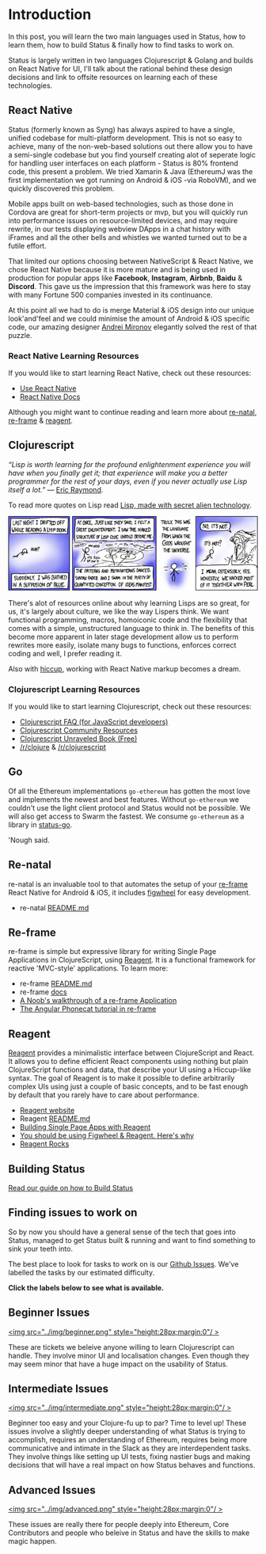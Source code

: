 # Introduction

In this post, you will learn the two main languages used in Status, how to learn them, how to build Status & finally how to find tasks to work on.

Status is largely written in two languages Clojurescript & Golang and builds on React Native for UI, I'll talk about the rational behind these design decisions and link to offsite resources on learning each of these technologies.

## React Native

Status (formerly known as Syng) has always aspired to have a single, unified codebase for multi-platform development. This is not so easy to achieve, many of the non-web-based solutions out there allow you to have a semi-single codebase but you find yourself creating alot of seperate logic for handling user interfaces on each platform - Status is 80% frontend code, this present a problem. We tried Xamarin & Java (EthereumJ was the first implementation we got running on Android & iOS -via RoboVM), and we quickly discovered this problem.

Mobile apps built on web-based technologies, such as those done in Cordova are great for short-term projects or mvp, but you will quickly run into performance issues on resource-limited devices, and may require rewrite, in our tests displaying webview DApps in a chat history with iFrames and all the other bells and whistles we wanted turned out to be a futile effort.

That limited our options choosing between NativeScript & React Native, we chose React Native because it is more mature and is being used in production for popular apps like **Facebook**, **Instagram**, **Airbnb**, **Baidu** & **Discord**. This gave us the impression that this framework was here to stay with many Fortune 500 companies invested in its continuance.

At this point all we had to do is merge Material & iOS design into our unique look'and'feel and we could minimise the amount of Android & iOS specific code, our amazing designer [Andrei Mironov](https://dribbble.com/andmironov) elegantly solved the rest of that puzzle.

### React Native Learning Resources

If you would like to start learning React Native, check out these resources:

- [Use React Native](http://www.reactnative.com/books/)
- [React Native Docs](https://facebook.github.io/react-native/docs/getting-started.html)

Although you might want to continue reading and learn more about [re-natal](#re-natal), [re-frame](#re-frame) & [reagent](#reagent).

## Clojurescript

*“Lisp is worth learning for the profound enlightenment experience you will have when you finally get it; that experience will make you a better programmer for the rest of your days, even if you never actually use Lisp itself a lot.”* — [Eric Raymond](https://en.wikipedia.org/wiki/Eric_S._Raymond).

To read more quotes on Lisp read [Lisp, made with secret alien technology](http://lispers.org/).

[![We lost the documentation on quantum mechanics.  You'll have to decode the regexes yourself.](img/xkcd-224.jpg)](https://xkcd.com/224/ "We lost the documentation on quantum mechanics.  You'll have to decode the regexes yourself.")  

There's alot of resources online about why learning Lisps are so great, for us, it's largely about culture, we like the way Lispers think. We want functional programming, macros, homoiconic code and the flexibility that comes with a simple, unstructured language to think in. The benefits of this become more apparent in later stage development allow us to perform rewrites more easily, isolate many bugs to functions, enforces correct coding and well, I prefer reading it.

Also with [hiccup](https://github.com/weavejester/hiccup), working with React Native markup becomes a dream.

### Clojurescript Learning Resources

If you would like to start learning Clojurescript, check out these resources:

- [Clojurescript FAQ (for JavaScript developers)](https://github.com/clojure/clojurescript/wiki/FAQ-(for-JavaScript-developers))
- [Clojurescript Community Resources](http://clojurescript.org/community/resources)
- [Clojurescript Unraveled Book (Free)](http://funcool.github.io/clojurescript-unraveled/)
- [/r/clojure](https://www.reddit.com/r/Clojure/) & [/r/clojurescript](https://www.reddit.com/r/Clojurescript/)

## Go

Of all the Ethereum implementations `go-ethereum` has gotten the most love and implements the newest and best features. Without `go-ethereum` we couldn't use the light client protocol and Status would not be possible. We will also get access to Swarm the fastest. We consume `go-ethereum` as a library in [status-go](https://github.com/status-im/status-go).

'Nough said.

## Re-natal

re-natal is an invaluable tool to that automates the setup of your [re-frame](#re-frame) React Native for Android & iOS, it includes [figwheel](https://github.com/decker405/figwheel-react-native) for easy development.

- re-natal [README.md](https://github.com/drapanjanas/re-natal)

## Re-frame

re-frame is simple but expressive library for writing Single Page Applications in ClojureScript, using [Reagent](#reagent). It is a functional framework for reactive 'MVC-style' applications. To learn more:

- re-frame [README.md](https://github.com/Day8/re-frame)
- re-frame [docs](https://github.com/Day8/re-frame/tree/master/docs#introduction)
- [A Noob's walkthrough of a re-frame Application](http://www.multunus.com/blog/2016/02/noobs-walkthrough-re-frame-app/)
- [The Angular Phonecat tutorial in re-frame](https://dhruvp.github.io/2015/03/07/re-frame/)

## Reagent

[Reagent](http://reagent-project.github.io/) provides a minimalistic interface between ClojureScript and React. It allows you to define efficient React components using nothing but plain ClojureScript functions and data, that describe your UI using a Hiccup-like syntax.
The goal of Reagent is to make it possible to define arbitrarily complex UIs using just a couple of basic concepts, and to be fast enough by default that you rarely have to care about performance.

- [Reagent website](http://reagent-project.github.io/)
- Reagent [README.md](https://github.com/reagent-project/reagent)
- [Building Single Page Apps with Reagent](https://yogthos.net/posts/2014-07-15-Building-Single-Page-Apps-with-Reagent.html)
- [You should be using Figwheel & Reagent. Here's why](http://timothypratley.blogspot.com/2015/07/you-should-be-using-figwheelreagent.html)
- [Reagent Rocks](http://www.mattgreer.org/articles/reagent-rocks/)

## Building Status

[Read our guide on how to Build Status](building-status.md)

## Finding issues to work on

So by now you should have a general sense of the tech that goes into Status, managed to get Status built & running and want to find something to sink your teeth into. 

The best place to look for tasks to work on is our [Github Issues](https://github.com/status-im/status-react/issues). We've labelled the tasks by our estimated difficulty.

**Click the labels below to see what is available.**


## Beginner Issues
<a href="https://github.com/status-im/status-react/issues?q=is%3Aopen+is%3Aissue+label%3Abeginner" target="_blank"><img src="../img/beginner.png" style="height:28px;margin:0"/ ></a>

These are tickets we beleive anyone willing to learn Clojurescript can handle. They involve minor UI and localisation changes. Even though they may seem minor that have a huge impact on the usability of Status.

## Intermediate Issues
<a href="https://github.com/status-im/status-react/issues?q=is%3Aopen+is%3Aissue+label%3Aintermediate" target="_blank"><img src="../img/intermediate.png" style="height:28px;margin:0"/ ></a>

Beginner too easy and your Clojure-fu up to par? Time to level up!
These issues involve a slightly deeper understanding of what Status is trying to accomplish, requires an understanding of Ethereum, requires being more communicative and intimate in the Slack as they are interdependent tasks. They involve things like setting up UI tests, fixing nastier bugs and making decisions that will have a real impact on how Status behaves and functions.

## Advanced Issues
<a href="https://github.com/status-im/status-react/issues?q=is%3Aopen+is%3Aissue+label%3Aadvanced" target="_blank"><img src="../img/advanced.png" style="height:28px;margin:0"/ ></a>

These issues are really there for people deeply into Ethereum, Core Contributors and people who beleive in Status and have the skills to make magic happen.
